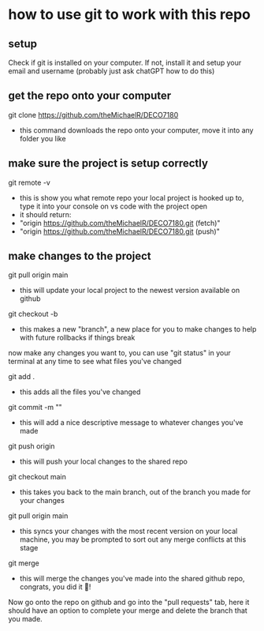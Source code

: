 # how to use git to work with this repo
## setup
Check if git is installed on your computer. If not, install it and setup your email and username (probably just ask chatGPT how to do this)

## get the repo onto your computer
git clone https://github.com/theMichaelR/DECO7180
- this command downloads the repo onto your computer, move it into any folder you like

## make sure the project is setup correctly
git remote -v
- this is show you what remote repo your local project is hooked up to, type it into your console on vs code with the project open
- it should return:
- "origin  https://github.com/theMichaelR/DECO7180.git (fetch)"
- "origin  https://github.com/theMichaelR/DECO7180.git (push)"

## make changes to the project
git pull origin main
- this will update your local project to the newest version available on github

git checkout -b <your-new-branch-name>
- this makes a new "branch", a new place for you to make changes to help with future rollbacks if things break

now make any changes you want to, you can use "git status" in your terminal at any time to see what files you've changed

git add .
- this adds all the files you've changed

git commit -m "<your commit message here>"
- this will add a nice descriptive message to whatever changes you've made

git push origin <your-new-branch-name>
- this will push your local changes to the shared repo

git checkout main
- this takes you back to the main branch, out of the branch you made for your changes

git pull origin main
- this syncs your changes with the most recent version on your local machine, you may be prompted to sort out any merge conflicts at this stage

git merge <your-new-branch-name>
- this will merge the changes you've made into the shared github repo, congrats, you did it 🎉!

Now go onto the repo on github and go into the "pull requests" tab, here it should have an option to complete your merge and delete the branch that you made.
